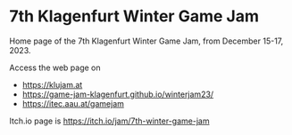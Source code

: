 # 7th Klagenfurt Winter Game Jam
Home page of the 7th Klagenfurt Winter Game Jam, from December 15-17, 2023.

Access the web page on 

* https://klujam.at
* https://game-jam-klagenfurt.github.io/winterjam23/
* https://itec.aau.at/gamejam

Itch.io page is https://itch.io/jam/7th-winter-game-jam
